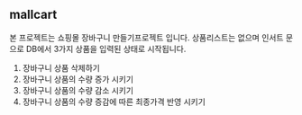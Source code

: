 ## mallcart

본 프로젝트는 쇼핑몰 장바구니 만들기프로젝트 입니다.
상품리스트는 없으며 인서트 문으로 DB에서 3가지 상품을 입력된 상태로 시작됩니다.

1. 장바구니 상품 삭제하기
2. 장바구니 상품의 수량 증가 시키기
3. 장바구니 상품의 수량 감소 시키기
4. 장바구니 상품의 수량 증감에 따른 최종가격 반영 시키기